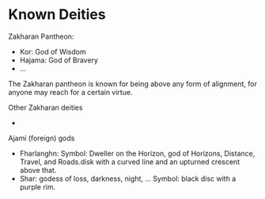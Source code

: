# Known Deities

Zakharan Pantheon:

* Kor: God of Wisdom
* Hajama: God of Bravery
* ...

The Zakharan pantheon is known for being above any form of alignment, for anyone may reach for a certain virtue.

Other Zakharan deities

* 
Ajami \(foreign\) gods

* Fharlanghn: Symbol: Dweller on the Horizon, god of Horizons, Distance, Travel, and Roads.disk with a curved line and an upturned crescent above that. 
* Shar: godess of loss, darkness, night, ... Symbol: black disc with a purple rim.

